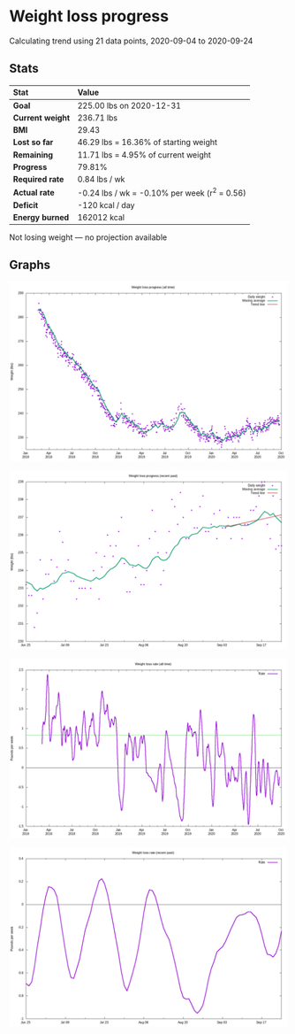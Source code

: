 # Weight loss progress

Calculating trend using 21 data points, 2020-09-04 to 2020-09-24

## Stats

Stat|Value
:-|:-
**Goal**|225.00 lbs on 2020-12-31
**Current weight**|236.71 lbs
**BMI**|29.43
**Lost so far**|46.29 lbs = 16.36% of starting weight
**Remaining**|11.71 lbs =  4.95% of current  weight
**Progress**|79.81%
**Required rate**|0.84 lbs / wk
**Actual rate**|-0.24 lbs / wk = -0.10% per week  (r<sup>2</sup> = 0.56)
**Deficit**|-120 kcal / day
**Energy burned**|162012 kcal

Not losing weight &mdash; no projection available

## Graphs

![](weight-graph-alltime.png)

![](weight-graph-recent.png)

![](rate-graph-alltime.png)

![](rate-graph-recent.png)
